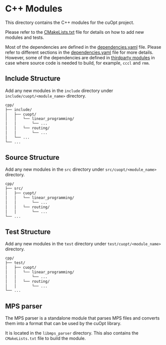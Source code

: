 # C++ Modules

This directory contains the C++ modules for the cuOpt project.

Please refer to the [CMakeLists.txt](CMakeLists.txt) file for details on how to add new modules and tests.

Most of the dependencies are defined in the [dependencies.yaml](../dependencies.yaml) file. Please refer to different sections in the [dependencies.yaml](../dependencies.yaml) file for more details. However, some of the dependencies are defined in [thirdparty modules](cmake/thirdparty/) in case where source code is needed to build, for example, `cccl` and `rmm`.


## Include Structure

Add any new modules in the `include` directory under `include/cuopt/<module_name>` directory.

```bash
cpp/
├── include/
│   ├── cuopt/
│   │   └── linear_programming/
│   │       └── ...
│   │   └── routing/
│   │       └── ...
│   └── ...
└── ...
```

## Source Structure

Add any new modules in the `src` directory under `src/cuopt/<module_name>` directory.

```bash
cpp/
├── src/
│   ├── cuopt/
│   │   └── linear_programming/
│   │       └── ...
│   │   └── routing/
│   │       └── ...
└── ...
```

## Test Structure

Add any new modules in the `test` directory under `test/cuopt/<module_name>` directory.

```bash
cpp/
├── test/
│   ├── cuopt/
│   │   └── linear_programming/
│   │       └── ...
│   │   └── routing/
│   │       └── ...
└── ...
```

## MPS parser

The MPS parser is a standalone module that parses MPS files and converts them into a format that can be used by the cuOpt library.

It is located in the `libmps_parser` directory. This also contains the `CMakeLists.txt` file to build the module.

